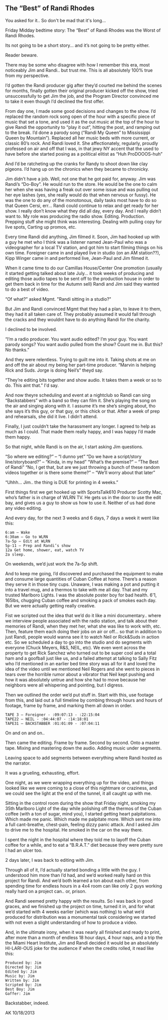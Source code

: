 ## The “Best” of Randi Rhodes

You asked for it.. So don't be mad that it's long...

Friday Midday bedtime story: The “Best” of Randi Rhodes was the Worst of Randi Rhodes.

Its not going to be a short story… and it’s not going to be pretty either.

Reader beware.

There may be some who disagree with how I remember this era, most noticeably Jim and Randi.. but trust me. This is all absolutely 100% true from my perspective.

I’d gotten the Randi producer gig after they’d courted me behind the scenes for months, finally gotten their original producer kicked off the show, tried unsuccessfully to get Jim the job, and the Program Director convinced me to take it even though I’d declined the first offer.

From day one, I made some good decisions and changes to the show. I’d replaced the random rock song open of the hour with a specific piece of music that set a tone, and used it as the out music at the top of the hour to give Randi the opportunity to “play it out”, hitting the post, and ramping out to the break. I’d done a parody song (“Randi My Queen” to Mississippi Queen by Mountain”). Replaced all her music beds with more current, or classic 80’s rock. And Randi loved it. She affectionately, regularly, proudly professed on air and off that I was, in that jewy NY accent that the used to have before she started posing as a political elitist as “Huh ProDOOOS-huh”

And I’d be ratcheting up the cranks for Randy to shoot down like clay pigeons. I’d hang up on the chronics when they became to chronicky.

Jim didn’t have a job. Well, not one that he got paid for, anyway. Jim was Randi’s “Do-Boy”. He would run to the store. He would be the one to calm her when she was having a freak out over some issue and was pulling out her eye lashes (yes, she really would do that when nervous or fussy). He was the one to do any of the monotonous, daily tasks most have to do so that Queen Cersi, err… Randi could continue to relax and get ready for her show. I really don’t know what they did all day, every day. And I really didn’t want to. My role was producing the radio show. Editing. Production. Prepping stuff she might think was interesting. Dealing with pulling copy for live spots, Carting up promos, etc.

Every time Randi did anything, Jim filmed it. Soon, Jim had hooked up with a guy he met who I think was a listener named Jean-Paul who was a videographer for a local TV station, and got him to start filming things on his own time. Foreigner came in and played live in studio (on an AM station??), Kipp Winger came in and performed live, Jean-Paul and Jim filmed it.

When it came time to do our Camillas House/Center One promotion (usually it started getting talked about late July… it took weeks of producing and editing those audio tapes to be sent off to the production house in order to get them back in time for the Autumn sell) Randi and Jim said they wanted to do a best of video.

“Of what?” asked Mgmt. "Randi sitting in a studio?"

But Jim and Randi convinced Mgmt that they had a plan, to leave it to them, they had it all taken care of. They probably assumed it would fall through the cracks and they wouldnt have to do anything Randi for the charity.

I declined to be involved.

“I’m a radio producer. You want audio edited? I’m your guy. You want parody songs? You want audio pulled from the show? Count me in. But this? No thanks.”

And they were relentless. Trying to guilt me into it. Taking shots at me on and off the air about my being her part-time producer. “Marvin is helping Rick and Suds. Jorge is doing Neil’s” theyd say.

“They’re editing bits together and show audio. It takes them a week or so to do. This aint that.” I'd say.

And now theyre scheduling and event at a nightclub so Randi can sing “Backstabbers” with a band so they can film it. She’s playing the song on the air and singing along with it. I assume it’s me she’s singing about, tho she says it’s this guy, or that guy, or this chick or that. After a week of prep and rehearsals, she did it live. I didn’t attend.

Finally, I just couldn’t take the harassment any longer. I agreed to help as much as I could. That made them really happy, and I was happy I’d made them happy.

So that night, while Randi is on the air, I start asking Jim questions.

“So where we editing?” – “I dunno yet”
“Do we have a script/story line/storyboard?” – “Kinda, in my head”
“What’s the premise?” – “The Best of Randi”
“No, I get that, but are we just throwing a bunch of these random videos together or is there some theme?” – “We’ll worry about that later”

“Uhhh… Jim.. the thing is DUE for printing in 4 weeks.”

First things first we get hooked up with SportsTalk610 Producer Scotty Mac, who’s father is in charge of WLRN TV. He gets us in the door to use the edit bay, and gives us a guy to show us how to use it. Neither of us had done any video editing.

And every day, for the next 3 weeks and 6 days, 7 days a week it went like this:

```
6:am – Wake
6:30am – Go to WLRN
7a-5p – Edit at WLRN
5p-11 – Prep and Randi’s show
12a Get home, shower, eat, watch TV
2a sleep.
```

On weekends, we’d just work the 7a-5p shift.

And to keep me going, I’d discovered and purchased the equipment to make and consume large quantities of Cuban Coffee at home. There’s a reason they serve it in those tiny cups. Unaware, I was making a pot and putting it into a travel mug, and a thermos to take with me all day. That and my trusted Marlboro Lights. I was the absolute poster boy for bad health. 6’1, 165lbs, chugging Cuban coffee and smoking a pack of smokes each day. But we were actually getting really creative.

Fist we scripted out the idea that we’d do it like a mini documentary.. where we interview people associated with the radio station, and talk about their memories of Randi, when they met her, what she was like to work with, etc. Then, feature them each doing their jobs on air or off… so that in addition to just Randi, people would wanna see it to watch Neil or Rick&Suds in action etc. So we scheduled a day to go into the studio and do segments with everyone (Chuck Meyers, R&S, NEIL, etc). We even went across the property to get Rick Sanchez who turned out to be super cool and a total ham and a goofball just like us, and a failed attempt at talking to Sally Fitz who I’d mentioned in an earlier bed time story was all for it and loved the idea of the video until we mentioned Neil Rogers and she went to pieces in tears over the horrible rumor about a vibrator that Neil kept pushing and how it was absolutely untrue and how she had to move because her neighbors were all whispering and pointing, but I digress.

Then we outlined the order we’d put stuff in. Start with this, use footage from this, and laid out a full timeline by combing through hours and hours of footage, frame by frame, and marking them all down in order.

```
TAPE 3 – Foreigner - :09:07:13 - :22:15:04
TAPE22 – NEIL - :04:44:07 - :14:18:01
TAPE31 – BACKSTABBER :01:01:09 - :07:04:11
```

On and on and on..

Then came the editing. Frame by frame. Second by second. Onto a master tape. Mixing and mastering down the audio. Adding music under segments.

Leaving space to add segments between everything where Randi hosted as the narrator.

It was a grueling, exhausting, effort.

One night, as we were wrapping everything up for the video, and things looked like we were coming to a close of this nightmare or craziness, and we could see the light at the end of the tunnel, it all caught up with me.

Sitting in the control room during the show that Friday night, smoking my 35th Marlboro Light of the day while polishing off the thermos of the Cuban coffee (with a ton of sugar, mind you), I started getting heart palpitations. Which made me panic. Which made me palpitate more. Which sent me into a full cant-breathe, chest-pain, feeling dizzy panic attack. And I asked Jim to drive me to the hospital. He smoked in the car on the way there.

I spent the night in the hospital where they told me to layoff the Cuban coffee for a while, and to eat a “B.R.A.T.” diet because they were pretty sure I had an ulcer too.

2 days later, I was back to editing with Jim.

Through all of it, I’d actually started bonding a little with the guy. I understood him more than I’d had, and we’d worked really hard on this project for Randi. And we’d both learned a ton about each other, from spending time for endless hours in a 4x4 room can like only 2 guys working really hard on a project can.. or, prison.

And Randi seemed pretty happy with the results. So I was back in good graces, and we finished up the project on time, turned it in, and for what we’d started with 4 weeks earlier (which was nothing) to what we’d produced for distribution was a monumental task considering we started with not even a slight understanding of how to produce a video.

And, in the ultimate irony, when it was nearly all finished and ready to print, after more than a month of endless 18 hour days, 4 hour naps, and a trip the the Miami Heart Institute, Jim and Randi decided it would be an absolutely HI-LARI-OUS joke for the audience if when the credits rolled, it read like this:

```
Produced by: Jim
Directed by: Jim
Edited by: Jim
Music by: Jim
Written by: Jim
Scripted by: Jim
Best Boy: Jim
Gaffer: Jim
```

Backstabber, indeed.

AK 10/18/2013
